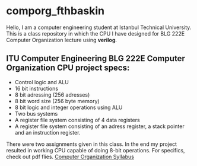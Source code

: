 # comporg_fthbaskin

Hello, I am a computer engineering student at Istanbul Technical University. This is a class repository in which the CPU I have designed for BLG 222E Computer Organization lecture using **verilog**.

## ITU Computer Engineering BLG 222E Computer Organization CPU project specs:
- Control logic and ALU
- 16 bit instructions
- 8 bit adressing (256 adresses)
- 8 bit word size (256 byte memory)
- 8 bit logic and integer operations using ALU
- Two bus systems
- A register file system consisting  of 4 data registers
- A register file system consisting of an adress register, a stack pointer and an instruction register.

There were two assignments given in this class. In the end my project resulted in working CPU capable of doing 8-bit operations. For specifics, check out pdf flies.
<a href="https://www.sis.itu.edu.tr/EN/student/undergraduate/course-information/course-information.php" title="Computer Organization Syllabus">Computer Organization Syllabus</a> 
